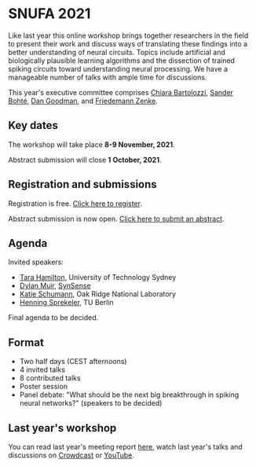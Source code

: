 # SNUFA 2021

Like last year this online workshop brings together researchers in the field to present their work and discuss ways of translating these findings into a better understanding of neural circuits. Topics include artificial and biologically plausible learning algorithms and the dissection of trained spiking circuits toward understanding neural processing. We have a manageable number of talks with ample time for discussions.

This year's executive committee comprises [Chiara Bartolozzi](https://www.iit.it/people/chiara-bartolozzi), [Sander Bohté](https://homepages.cwi.nl/~sbohte/), [Dan Goodman](https://neural-reckoning.org), and [Friedemann Zenke](https://fzenke.net/).


## Key dates

The workshop will take place **8-9 November, 2021**.

Abstract submission will close **1 October, 2021**.


## Registration and submissions

Registration is free. [Click here to register](https://www.eventbrite.co.uk/e/snufa-2021-tickets-162043527553).

Abstract submission is now open. [Click here to submit an abstract](https://forms.office.com/r/DejF96ifCW).


## Agenda

Invited speakers:

* [Tara Hamilton](https://profiles.uts.edu.au/Tara.Hamilton), University of Technology Sydney
* [Dylan Muir](http://dylan-muir.com/), [SynSense](https://www.synsense-neuromorphic.com/)
* [Katie Schumann](https://www.ornl.gov/staff-profile/catherine-d-schuman), Oak Ridge National Laboratory
* [Henning Sprekeler](https://www.sprekelerlab.org/henning/), TU Berlin

Final agenda to be decided.


## Format

* Two half days (CEST afternoons)
* 4 invited talks
* 8 contributed talks
* Poster session
* Panel debate: "What should be the next big breakthrough in spiking neural networks?" (speakers to be decided)


## Last year's workshop

You can read last year's meeting report [here](https://www.sciencedirect.com/science/article/abs/pii/S089662732100009X), watch last year's talks and discussions on [Crowdcast](https://www.crowdcast.io/e/snufa2020) or [YouTube](https://www.youtube.com/playlist?list=PL09WqqDbQWHFvM9DFYkM_GfnrVnIdLRhy).
